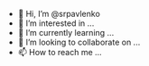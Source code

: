 - 👋 Hi, I’m @srpavlenko
- 👀 I’m interested in ...
- 🌱 I’m currently learning ...
- 💞️ I’m looking to collaborate on ...
- 📫 How to reach me ...

<!---
srpavlenko/srpavlenko is a ✨ special ✨ repository because its `README.md` (this file) appears on your GitHub profile.
You can click the Preview link to take a look at your changes.
--->

